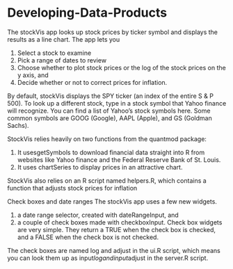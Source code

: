 # Developing-Data-Products

The stockVis app looks up stock prices by ticker symbol and displays the results as a line chart. The app lets you

1. Select a stock to examine
2. Pick a range of dates to review
3. Choose whether to plot stock prices or the log of the stock prices on the y axis, and
4. Decide whether or not to correct prices for inflation.


By default, stockVis displays the SPY ticker (an index of the entire S & P 500). To look up a different stock, type in a stock symbol that Yahoo finance will recognize. You can find a list of Yahoo’s stock symbols here. Some common symbols are GOOG (Google), AAPL (Apple), and GS (Goldman Sachs).


StockVis relies heavily on two functions from the quantmod package:

1. It usesgetSymbols to download financial data straight into R from websites like Yahoo finance and the Federal Reserve Bank of St. Louis.
2. It uses chartSeries to display prices in an attractive chart.


StockVis also relies on an R script named helpers.R, which contains a function that adjusts stock prices for inflation

Check boxes and date ranges
The stockVis app uses a few new widgets.

1. a date range selector, created with dateRangeInput, and
2. a couple of check boxes made with checkboxInput. Check box widgets are very simple. They return a TRUE when the check box is checked, and a FALSE when the check box is not checked.

The check boxes are named log and adjust in the ui.R script, which means you can look them up as input$log and input$adjust in the server.R script. 



